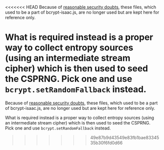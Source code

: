 <<<<<<< HEAD
Because of [reasonable security doubts](https://github.com/dcodeIO/bcrypt.js/issues/16), these files, which used to be
a part of bcrypt-isaac.js, are no longer used but are kept here for reference only.

What is required instead is a proper way to collect entropy sources (using an intermediate stream cipher) which is then
used to seed the CSPRNG. Pick one and use `bcrypt.setRandomFallback` instead.
=======
Because of [reasonable security doubts](https://github.com/dcodeIO/bcrypt.js/issues/16), these files, which used to be
a part of bcrypt-isaac.js, are no longer used but are kept here for reference only.

What is required instead is a proper way to collect entropy sources (using an intermediate stream cipher) which is then
used to seed the CSPRNG. Pick one and use `bcrypt.setRandomFallback` instead.
>>>>>>> 49e87b9d43549e83fb1bae8334535b30f6fd0d66
